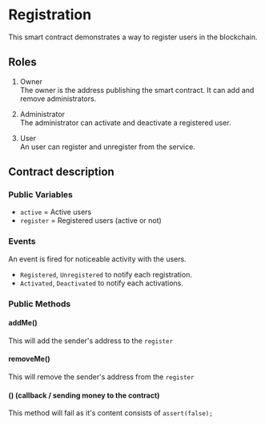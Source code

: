 # Registration

 This smart contract demonstrates a way to register users in the blockchain.  

## Roles

 1. Owner  
  The owner is the address publishing the smart contract. It can add and remove administrators.

 1. Administrator  
  The administrator can activate and deactivate a registered user.

 1. User  
  An user can register and unregister from the service.

## Contract description

### Public Variables

 - `active` = Active users
 - `register` = Registered users (active or not)

### Events 

 An event is fired for noticeable activity with the users.

  - `Registered`, `Unregistered` to notify each registration.
  - `Activated`, `Deactivated` to notify each activations.

### Public Methods

#### addMe()
 
 This will add the sender's address to the `register`

#### removeMe()

 This will remove the sender's address from the `register`

#### () (callback / sending money to the contract)

 This method will fail as it's content consists of `assert(false);`
